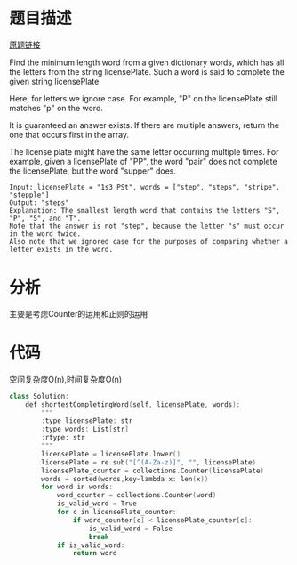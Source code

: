 
# 题目描述
[原题链接](https://leetcode.com/problems/shortest-completing-word/)

Find the minimum length word from a given dictionary words, which has all the letters from the string licensePlate. Such a word is said to complete the given string licensePlate

Here, for letters we ignore case. For example, "P" on the licensePlate still matches "p" on the word.

It is guaranteed an answer exists. If there are multiple answers, return the one that occurs first in the array.

The license plate might have the same letter occurring multiple times. For example, given a licensePlate of "PP", the word "pair" does not complete the licensePlate, but the word "supper" does.



```
Input: licensePlate = "1s3 PSt", words = ["step", "steps", "stripe", "stepple"]
Output: "steps"
Explanation: The smallest length word that contains the letters "S", "P", "S", and "T".
Note that the answer is not "step", because the letter "s" must occur in the word twice.
Also note that we ignored case for the purposes of comparing whether a letter exists in the word.
```

<!--more-->

# 分析
主要是考虑Counter的运用和正则的运用


# 代码
空间复杂度O(n),时间复杂度O(n)
```C++
class Solution:
    def shortestCompletingWord(self, licensePlate, words):
        """
        :type licensePlate: str
        :type words: List[str]
        :rtype: str
        """
        licensePlate = licensePlate.lower()
        licensePlate = re.sub("[^(A-Za-z)]", "", licensePlate)
        licensePlate_counter = collections.Counter(licensePlate)
        words = sorted(words,key=lambda x: len(x))
        for word in words:
            word_counter = collections.Counter(word)
            is_valid_word = True
            for c in licensePlate_counter:
                if word_counter[c] < licensePlate_counter[c]:
                    is_valid_word = False
                    break
            if is_valid_word:
                return word
        
```
            